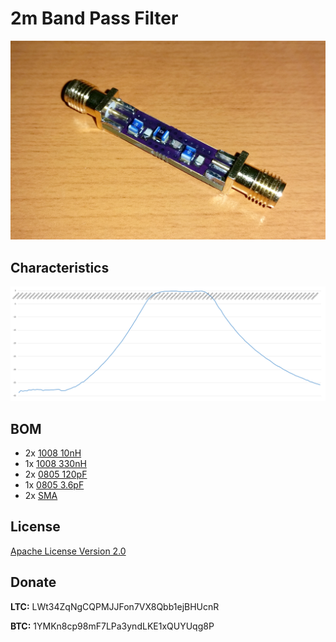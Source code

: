 # 2m Band Pass Filter

![2m Band Pass Filter](./2m_band_pass.jpg)

## Characteristics

![Characteristics](./2m_band_pass.png)

## BOM

 - 2x [1008 10nH](https://www.tme.eu/en/details/cw1008-10/smd-coils/ferrocore/)
 - 1x [1008 330nH](https://www.tme.eu/en/details/cw1008-330/smd-coils/ferrocore/)
 - 2x [0805 120pF](https://www.tme.eu/en/details/cc0805jrnpo9121/0805-mlcc-smd-capacitors/yageo/cc0805jrnpo9bn121/)
 - 1x [0805 3.6pF](https://www.tme.eu/en/details/cl21c3r6bbaannc/0805-mlcc-smd-capacitors/samsung/)
 - 2x [SMA](https://www.ebay.com/sch/i.html?_from=R40&_sacat=0&_nkw=sma+female+pcb+edge+mount&rt=nc&LH_BIN=1)

## License

[Apache License Version 2.0](./LICENSE)

## Donate

**LTC:** LWt34ZqNgCQPMJJFon7VX8Qbb1ejBHUcnR

**BTC:** 1YMKn8cp98mF7LPa3yndLKE1xQUYUqg8P

